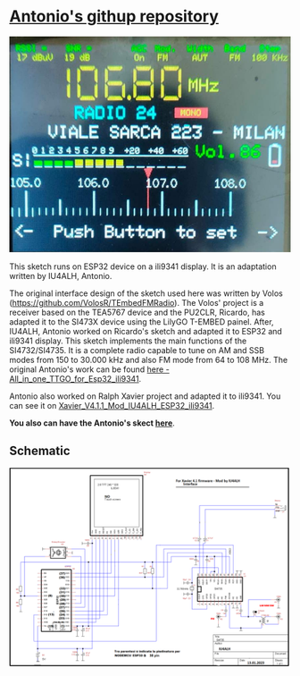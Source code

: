 # [Antonio's githup repository](https://github.com/IU4ALH/IU4ALH)


![Antonio's interface](./images/ili9341.jpg)

This sketch runs on ESP32 device on a ili9341 display.  It is an adaptation written by IU4ALH, Antonio.

The original interface design of the sketch used here was written by Volos (https://github.com/VolosR/TEmbedFMRadio). 
The Volos' project is a receiver based on the TEA5767 device and the PU2CLR, Ricardo, has adapted it to the SI473X device using the LilyGO T-EMBED painel.  After, IU4ALH, Antonio worked on Ricardo's sketch and adapted it to ESP32 and ili9341 display. This sketch implements the main functions of the SI4732/SI4735. It is  a  complete  radio  capable  to  tune  on  AM  and  SSB  modes from 150 to 30.000 kHz  and also FM mode from 64 to 108 MHz. The original Antonio's work can be found [here - All_in_one_TTGO_for_Esp32_ili9341](https://github.com/IU4ALH/IU4ALH/blob/main/All_in_one_TTGO_for_Esp32_ili9341.rar?fbclid=IwAR1r5e9pZ9zUjsC5eTqZnmnBgN5EqzVxIj5z0SwF64GVHnG_4O45OdzuP_k).


Antonio also worked on Ralph Xavier project and adapted it to ili9341. You can see it on [Xavier_V4.1.1_Mod_IU4ALH_ESP32_ili9341](https://github.com/IU4ALH/IU4ALH/blob/main/Xavier_V4.1.1_Mod_IU4ALH_ESP32_ili9341.rar).


__You also can have the Antonio's skect [here](https://github.com/pu2clr/SI4735/tree/master/examples/SI47XX_KITS/IU4ALH_Antonino/examples)__.


## Schematic 

![Antonio's schematic](./images/schematic01.png)




